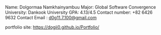 Name: Dolgormaa Namkhainyambuu
Major: Global Software Convergence
University: Dankook University
GPA: 4.13/4.5
Contact number: +82 6426 9632
Contact Email : d0g11.7.100@gmail.com






portfolio site: https://dogii0.github.io/Portfolio/
